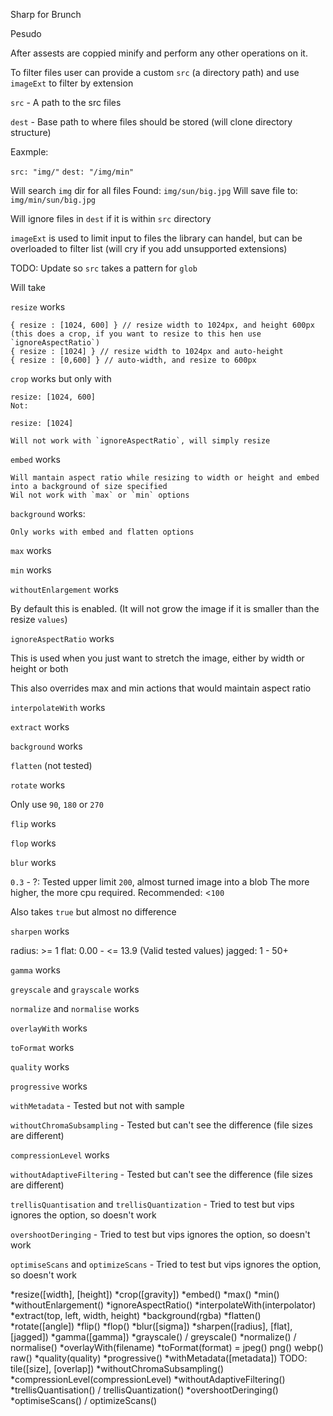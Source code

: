 Sharp for Brunch

Pesudo

After assests are coppied minify and perform any other operations on it.

To filter files user can provide a custom `src` (a directory path) and use `imageExt` to filter by extension

`src` - A path to the src files

`dest` - Base path to where files should be stored (will clone directory structure)

Eaxmple:

`src: "img/"`
`dest: "/img/min"`

Will search `img` dir for all files
Found: `img/sun/big.jpg`
Will save file to: `img/min/sun/big.jpg`

Will ignore files in `dest` if it is within `src` directory

`imageExt` is used to limit input to files the library can handel, but can be overloaded to filter list (will cry if you add unsupported extensions)

TODO: Update so `src` takes a pattern for `glob`

Will take

`resize` works

    { resize : [1024, 600] } // resize width to 1024px, and height 600px (this does a crop, if you want to resize to this hen use `ignoreAspectRatio`)
    { resize : [1024] } // resize width to 1024px and auto-height
    { resize : [0,600] } // auto-width, and resize to 600px

`crop` works but only with

    resize: [1024, 600]
    Not:

    resize: [1024]

    Will not work with `ignoreAspectRatio`, will simply resize

`embed` works

    Will mantain aspect ratio while resizing to width or height and embed into a background of size specified
    Wil not work with `max` or `min` options

`background` works:

    Only works with embed and flatten options

`max` works

`min` works

`withoutEnlargement` works

By default this is enabled. (It will not grow the image if it is smaller than the resize `values`)

`ignoreAspectRatio` works

This is used when you just want to stretch the image, either by width or height or both

This also overrides max and min actions that would maintain aspect ratio

`interpolateWith` works

`extract` works

`background` works

`flatten` (not tested)

`rotate` works

Only use `90`, `180` or `270`

`flip` works

`flop` works

`blur` works

`0.3` - ?: Tested upper limit `200`, almost turned image into a blob
The more higher, the more cpu required.
Recommended: <`100`

Also takes `true` but almost no difference

`sharpen` works

radius: >= 1
flat: 0.00 - <= 13.9 (Valid tested values)
jagged: 1 - 50+

`gamma` works

`greyscale` and `grayscale` works

`normalize` and `normalise` works

`overlayWith` works

`toFormat` works

`quality` works

`progressive` works

`withMetadata` - Tested but not with sample

`withoutChromaSubsampling` - Tested but can't see the difference (file sizes are different)

`compressionLevel` works

`withoutAdaptiveFiltering` - Tested but can't see the difference (file sizes are different)

`trellisQuantisation` and `trellisQuantization` - Tried to test but vips ignores the option, so doesn't work

`overshootDeringing` - Tried to test but vips ignores the option, so doesn't work

`optimiseScans` and `optimizeScans` - Tried to test but vips ignores the option, so doesn't work

*resize([width], [height])
*crop([gravity])
*embed()
*max()
*min()
*withoutEnlargement()
*ignoreAspectRatio()
*interpolateWith(interpolator)
*extract(top, left, width, height)
*background(rgba)
*flatten()
*rotate([angle])
*flip()
*flop()
*blur([sigma])
*sharpen([radius], [flat], [jagged])
*gamma([gamma])
*grayscale() / greyscale()
*normalize() / normalise()
*overlayWith(filename)
*toFormat(format) = jpeg() png() webp() raw()
*quality(quality)
*progressive()
*withMetadata([metadata])
TODO: tile([size], [overlap])
*withoutChromaSubsampling()
*compressionLevel(compressionLevel)
*withoutAdaptiveFiltering()
*trellisQuantisation() / trellisQuantization()
*overshootDeringing()
*optimiseScans() / optimizeScans()
